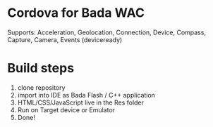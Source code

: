 <!--
#
# Licensed to the Apache Software Foundation (ASF) under one
# or more contributor license agreements.  See the NOTICE file
# distributed with this work for additional information
# regarding copyright ownership.  The ASF licenses this file
# to you under the Apache License, Version 2.0 (the
# "License"); you may not use this file except in compliance
# with the License.  You may obtain a copy of the License at
#
# http://www.apache.org/licenses/LICENSE-2.0
#
# Unless required by applicable law or agreed to in writing,
# software distributed under the License is distributed on an
# "AS IS" BASIS, WITHOUT WARRANTIES OR CONDITIONS OF ANY
#  KIND, either express or implied.  See the License for the
# specific language governing permissions and limitations
# under the License.
#
-->

Cordova for Bada WAC
====================

Supports: Acceleration, Geolocation, Connection, Device, Compass, Capture, Camera, Events (deviceready)

Build steps
===========
1. clone repository
2. import into IDE as Bada Flash / C++ application
3. HTML/CSS/JavaScript live in the Res folder
4. Run on Target device or Emulator
5. Done!
